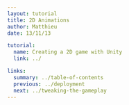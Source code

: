 ```yaml
---
layout: tutorial
title: 2D Animations
author: Matthieu
date: 13/11/13

tutorial:
  name: Creating a 2D game with Unity
  link: ../

links:
  summary: ../table-of-contents
  previous: ../deployment
  next: ../tweaking-the-gameplay
---
```


